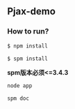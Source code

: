 ## Pjax-demo

### How to run?

```bash
$ npm install
```

```bash
$ spm install
```

**spm版本必须<=3.4.3**

```bash
node app
```

```bash
spm doc
```